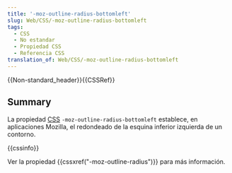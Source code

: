 ```yaml
---
title: '-moz-outline-radius-bottomleft'
slug: Web/CSS/-moz-outline-radius-bottomleft
tags:
  - CSS
  - No estandar
  - Propiedad CSS
  - Referencia CSS
translation_of: Web/CSS/-moz-outline-radius-bottomleft
---
```


{{Non-standard_header}}{{CSSRef}}

## Summary

La propiedad [CSS](/es/docs/Web/CSS) `-moz-outline-radius-bottomleft` establece, en aplicaciones Mozilla, el redondeado de la esquina inferior izquierda de un contorno.

{{cssinfo}}

Ver la propiedad {{cssxref("-moz-outline-radius")}} para más información.
